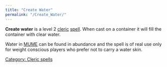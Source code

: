 ```yaml
---
title: "Create Water"
permalink: "/Create_Water/"
---
```


**Create water** is a level 2 [cleric](cleric "wikilink")
[spell](spell "wikilink"). When cast on a container it will fill the
container with clear water.

Water in [MUME](MUME "wikilink") can be found in abundance and the spell
is of real use only for weight conscious players who prefer not to carry
a water skin.

[Category: Cleric spells](Category:_Cleric_spells "wikilink")